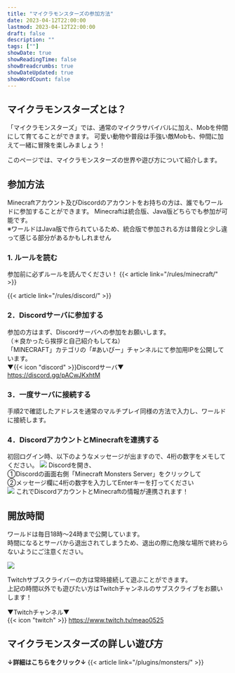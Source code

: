 ```yaml
---
title: "マイクラモンスターズの参加方法"
date: 2023-04-12T22:00:00
lastmod: 2023-04-12T22:00:00
draft: false
description: ""
tags: [""]
showDate: true
showReadingTime: false
showBreadcrumbs: true
showDateUpdated: true
showWordCount: false
---
```


## マイクラモンスターズとは？
「マイクラモンスターズ」では、通常のマイクラサバイバルに加え、Mobを仲間にして育てることができます。
可愛い動物や普段は手強い敵Mobも、仲間に加えて一緒に冒険を楽しみましょう！  
  
このページでは、マイクラモンスターズの世界や遊び方について紹介します。  

## 参加方法
Minecraftアカウント及びDiscordのアカウントをお持ちの方は、誰でもワールドに参加することができます。
Minecraftは統合版、Java版どちらでも参加が可能です。  
※ワールドはJava版で作られているため、統合版で参加される方は普段と少し違って感じる部分があるかもしれません

### 1. ルールを読む
参加前に必ずルールを読んでください！
{{< article link="/rules/minecraft/" >}}

{{< article link="/rules/discord/" >}}

### 2．Discordサーバに参加する

参加の方はまず、Discordサーバへの参加をお願いします。  
（＊良かったら挨拶と自己紹介もしてね）  
「MINECRAFT」カテゴリの「#あいぴー」チャンネルにて参加用IPを公開しています。  
▼{{< icon "discord" >}}Discordサーバ▼  
https://discord.gg/pACwJKxhtM

### 3．一度サーバに接続する

手順2で確認したアドレスを通常のマルチプレイ同様の方法で入力し、ワールドに接続します。

### 4．DiscordアカウントとMinecraftを連携する

初回ログイン時、以下のようなメッセージが出ますので、4桁の数字をメモしてください。
![](https://meao0525.net/wp-content/uploads/2023/02/image-1024x657.png)
Discordを開き、  
①Discordの画面右側「Minecraft Monsters Server」をクリックして  
②メッセージ欄に4桁の数字を入力してEnterキーを打ってください  
![](https://meao0525.net/wp-content/uploads/2023/02/image-1.png)
これでDiscordアカウントとMinecraftの情報が連携されます！

## 開放時間

ワールドは毎日18時～24時まで公開しています。  
時間になるとサーバから退出されてしまうため、退出の際に危険な場所で終わらないようにご注意ください。

![](https://meao0525.net/wp-content/uploads/2023/02/image-2-1024x657.png)

Twitchサブスクライバーの方は常時接続して遊ぶことができます。  
上記の時間以外でも遊びたい方はTwitchチャンネルのサブスクライブをお願いします！  

▼Twitchチャンネル▼  
{{< icon "twitch" >}} https://www.twitch.tv/meao0525

## マイクラモンスターズの詳しい遊び方
**↓詳細はこちらをクリック↓**
{{< article link="/plugins/monsters/" >}}
